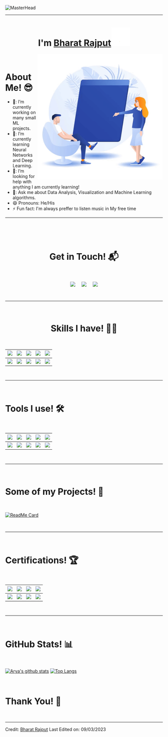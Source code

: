 ![MasterHead](https://github.com/RajputBharat/RajputBharat/blob/main/Profil%20Banner.png)
<hr>
<h1 align="center">I'm <a href="https://github.com/RajputBharat">Bharat Rajput<a><img src="https://github.com/Kathryn-Jie/Kathryn-Jie/blob/main/wave.gif" width="60px"/></h1>
<img align="right" alt="Coding" width="400" src="https://github.com/RajputBharat/RajputBharat/blob/main/ezgif.com-video-to-gif.gif">
<Br>
<h1>About Me! 😎</h1>

- 🔭: I’m currently working on many small ML projects.
- 🌱: I’m currently learning Neural Networks and Deep Learning.
- 🤔: I’m looking for help with anything I am currently learning!
- 💬: Ask me about Data Analysis, Visualization and Machine Learning algorithms.
- 😄  Pronouns: He/His
- ⚡  Fun fact: I'm always preffer to listen music in My free time
  
<hr>
<Br>
<Br>
<Br>
<h1 align="center">Get in Touch! 📬</h1>
<Br>
<p align="center">
<a href="https://www.linkedin.com/in/bharat-rajput-bb0676227/" target="blank"><img align="center" src="https://img.shields.io/badge/Bharat Rajput-0077B5?style=for-the-badge&logo=linkedin&logoColor=white" /></a> &nbsp;&nbsp;&nbsp;  <a href="mailto:bharat.premsing.rajpoot@gmail.com" target="blank"><img align="center" src="https://img.shields.io/badge/bharatrajput@gmail.com-D14836?style=for-the-badge&logo=gmail&logoColor=white" /></a>    &nbsp;&nbsp;&nbsp;       <a href="https://github.com/RajputBharat" target="blank"><img align="center" src="https://img.shields.io/badge/RajputBharat-100000?style=for-the-badge&logo=github&logoColor=white" /></a>
</p>
  
<Br>
<hr>
<Br>
<h1 align="center">Skills I have! 🤸‍♂</h1>
<Br>
  
|![](https://img.shields.io/badge/Machine%20Learning-brightgreen?style=for-the-badge)|![](https://img.shields.io/badge/ML-Supervized%20Learning-brightgreen?style=for-the-badge)|![](https://img.shields.io/badge/ML-Unsupervized%20Learning-brightgreen?style=for-the-badge)|![](https://img.shields.io/badge/Web%20Scraping-red?style=for-the-badge)|![](https://img.shields.io/badge/BI-Power%20BI%20and%20Tableau-red?style=for-the-badge)|
|---|---|---|---|---|
|![](https://img.shields.io/badge/Data%20Science-blue?style=for-the-badge)|![](https://img.shields.io/badge/DS-Data%20Cleaning-blue?style=for-the-badge)|![](https://img.shields.io/badge/DS-Data%20Analysis-blue?style=for-the-badge)|![](https://img.shields.io/badge/DS-Data%20Visualization-blue?style=for-the-badge)|![](https://img.shields.io/badge/And%20More!-yellow?style=for-the-badge)|
  
  
<Br>
<hr>
<Br>
<h1>Tools I use! 🛠️</h1>
<Br>
 
|![](https://img.shields.io/badge/Python-FFD43B?style=for-the-badge&logo=python&logoColor=darkgreen)|![](https://img.shields.io/badge/TensorFlow-FF6F00?style=for-the-badge&logo=TensorFlow&logoColor=white)|![](https://img.shields.io/badge/scikit_learn-F7931E?style=for-the-badge&logo=scikit-learn&logoColor=white)|![](https://img.shields.io/badge/Keras-D00000?style=for-the-badge&logo=Keras&logoColor=white)|![](https://img.shields.io/badge/Jupyter-F37626.svg?&style=for-the-badge&logo=Jupyter&logoColor=white)|
|---|---|---|---|---|
|![](https://img.shields.io/badge/conda-342B029.svg?&style=for-the-badge&logo=anaconda&logoColor=white)|![](https://img.shields.io/badge/Pandas-2C2D72?style=for-the-badge&logo=pandas&logoColor=white)|![](https://img.shields.io/badge/Numpy-777BB4?style=for-the-badge&logo=numpy&logoColor=white)|![](https://img.shields.io/badge/Plotly-239120?style=for-the-badge&logo=plotly&logoColor=white)|![](https://img.shields.io/badge/And%20More!-yellow?style=for-the-badge)|
  

<Br>
<hr>
<Br>
<h1>Some of my Projects! 🎨</h1>
<Br>
  
[![ReadMe Card](https://github-readme-stats.vercel.app/api/pin/?username=Bharat-P-Rajput&repo=Tweet-Sentiment-Analysis)](https://github.com/Bharat-P-Rajput/Tweet-Sentiment-Analysis)

<Br>
<hr>
<Br>
<h1>Certifications! 🏆</h1>
<Br>
  
|[![](https://img.shields.io/badge/Introduction%20to%20Python-red?style=for-the-badge)](https://raw.githubusercontent.com/Aryagm/Aryagm/main/Certificates/Introduction%20to%20Python-1.jpg)|[![](https://img.shields.io/badge/Intermediate%20Python-blue?style=for-the-badge)](https://raw.githubusercontent.com/Aryagm/Aryagm/main/Certificates/Intermediate%20Python-1.jpg)|[![](https://img.shields.io/badge/Machine%20Learning%20for%20Everyone-green?style=for-the-badge)](https://raw.githubusercontent.com/Aryagm/Aryagm/main/Certificates/Machine%20Learning%20for%20Everyone-1.jpg)|[![](https://img.shields.io/badge/Data%20Science%20Toolbox%20-I-orange?style=for-the-badge)](https://github.com/Aryagm/Aryagm/blob/main/Certificates/Data%20Science%20Toolbox%20-%20I-1.jpg)|
|---|---|---|---|
|[![](https://img.shields.io/badge/Data%20Science%20Toolbox%20-II-orange?style=for-the-badge)](https://github.com/Aryagm/Aryagm/blob/main/Certificates/Data%20Science%20Toolbox%20-%20II-1.jpg)|[![](https://img.shields.io/badge/Statistical%20Thinking%20in%20Python-purple?style=for-the-badge)](https://raw.githubusercontent.com/Aryagm/Aryagm/main/Certificates/Statistical%20Thinking%20in%20Python-1.jpg)|[![](https://img.shields.io/badge/Supervized%20Learning%20with%20Sklearn-red?style=for-the-badge)](https://raw.githubusercontent.com/Aryagm/Aryagm/main/Certificates/Supervized%20Learning%20with%20Scikit-Learn-1.jpg)|[![](https://img.shields.io/badge/More%20on%20the%20Way!-yellow?style=for-the-badge)](https://github.com/Aryagm)|
  
 

<Br>
<hr>
<Br>
<h1>GitHub Stats! 📊</h1>
<Br>
  
[![Arya's github stats](https://github-readme-stats.vercel.app/api?username=Aryagm&show_icons=true&theme=merko)](https://github.com/Aryagm/github-readme-stats) [![Top Langs](https://github-readme-stats.vercel.app/api/top-langs/?username=Aryagm&layout=compact&theme=merko)](https://github.com/Aryagm/github-readme-stats)

 
<Br>
<h1>Thank You! 🤵 </h1>
<Br>

------
  
Credit: [Bharat Rajput](https://github.com/RajputBharat)
Last Edited on: 09/03/2023

